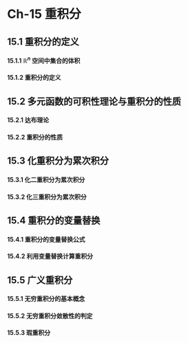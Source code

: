 # Ch-15  重积分

## 15.1  重积分的定义

#### 15.1.1  $\mathbb{R}^n$ 空间中集合的体积



#### 15.1.2  重积分的定义





## 15.2  多元函数的可积性理论与重积分的性质

#### 15.2.1  达布理论



#### 15.2.2  重积分的性质





## 15.3  化重积分为累次积分

#### 15.3.1  化二重积分为累次积分



#### 15.3.2  化三重积分为累次积分





## 15.4  重积分的变量替换

#### 15.4.1  重积分的变量替换公式



#### 15.4.2  利用变量替换计算重积分





## 15.5  广义重积分

#### 15.5.1  无穷重积分的基本概念





#### 15.5.2  无穷重积分敛散性的判定



#### 15.5.3  瑕重积分

